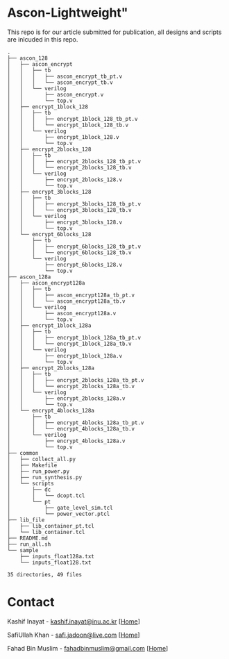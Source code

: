 # Ascon-Lightweight" 
This repo is for our article submitted for publication, all designs and scripts are inlcuded in this repo. 

```
.
├── ascon_128
│   ├── ascon_encrypt
│   │   ├── tb
│   │   │   ├── ascon_encrypt_tb_pt.v
│   │   │   └── ascon_encrypt_tb.v
│   │   └── verilog
│   │       ├── ascon_encrypt.v
│   │       └── top.v
│   ├── encrypt_1block_128
│   │   ├── tb
│   │   │   ├── encrypt_1block_128_tb_pt.v
│   │   │   └── encrypt_1block_128_tb.v
│   │   └── verilog
│   │       ├── encrypt_1block_128.v
│   │       └── top.v
│   ├── encrypt_2blocks_128
│   │   ├── tb
│   │   │   ├── encrypt_2blocks_128_tb_pt.v
│   │   │   └── encrypt_2blocks_128_tb.v
│   │   └── verilog
│   │       ├── encrypt_2blocks_128.v
│   │       └── top.v
│   ├── encrypt_3blocks_128
│   │   ├── tb
│   │   │   ├── encrypt_3blocks_128_tb_pt.v
│   │   │   └── encrypt_3blocks_128_tb.v
│   │   └── verilog
│   │       ├── encrypt_3blocks_128.v
│   │       └── top.v
│   └── encrypt_6blocks_128
│       ├── tb
│       │   ├── encrypt_6blocks_128_tb_pt.v
│       │   └── encrypt_6blocks_128_tb.v
│       └── verilog
│           ├── encrypt_6blocks_128.v
│           └── top.v
├── ascon_128a
│   ├── ascon_encrypt128a
│   │   ├── tb
│   │   │   ├── ascon_encrypt128a_tb_pt.v
│   │   │   └── ascon_encrypt128a_tb.v
│   │   └── verilog
│   │       ├── ascon_encrypt128a.v
│   │       └── top.v
│   ├── encrypt_1block_128a
│   │   ├── tb
│   │   │   ├── encrypt_1block_128a_tb_pt.v
│   │   │   └── encrypt_1block_128a_tb.v
│   │   └── verilog
│   │       ├── encrypt_1block_128a.v
│   │       └── top.v
│   ├── encrypt_2blocks_128a
│   │   ├── tb
│   │   │   ├── encrypt_2blocks_128a_tb_pt.v
│   │   │   └── encrypt_2blocks_128a_tb.v
│   │   └── verilog
│   │       ├── encrypt_2blocks_128a.v
│   │       └── top.v
│   └── encrypt_4blocks_128a
│       ├── tb
│       │   ├── encrypt_4blocks_128a_tb_pt.v
│       │   └── encrypt_4blocks_128a_tb.v
│       └── verilog
│           ├── encrypt_4blocks_128a.v
│           └── top.v
├── common
│   ├── collect_all.py
│   ├── Makefile
│   ├── run_power.py
│   ├── run_synthesis.py
│   └── scripts
│       ├── dc
│       │   └── dcopt.tcl
│       └── pt
│           ├── gate_level_sim.tcl
│           └── power_vector.ptcl
├── lib_file
│   ├── lib_container_pt.tcl
│   └── lib_container.tcl
├── README.md
├── run_all.sh
└── sample
    ├── inputs_float128a.txt
    └── inputs_float128.txt

35 directories, 49 files
```
# Contact

Kashif Inayat      - kashif.inayat@inu.ac.kr [[Home](https://kashifinayat.github.io)]

SafiUllah Khan     - safi.jadoon@live.com    [[Home](https://safijadoon.github.io/)]

Fahad Bin Muslim   - fahadbinmuslim@gmail.com    [[Home](https://giki.edu.pk/personnel/dr-fahad-bin-muslim/)]
